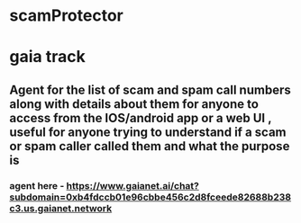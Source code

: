 # scamProtector



# gaia track 

## Agent for the list of scam and spam call numbers along with details about them for anyone to access from the IOS/android app  or a web UI , useful for anyone trying to understand if a scam or spam caller called them and what the purpose is

### agent here - https://www.gaianet.ai/chat?subdomain=0xb4fdccb01e96cbbe456c2d8fceede82688b238c3.us.gaianet.network

